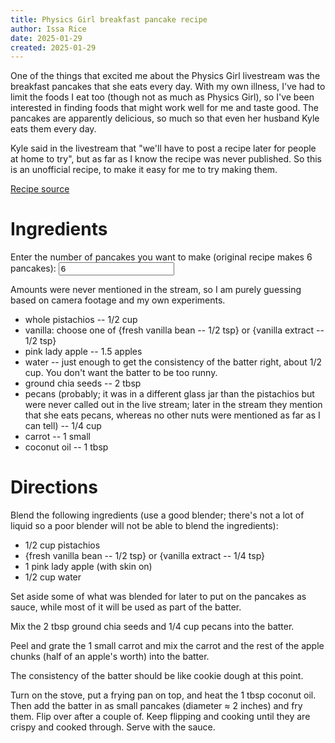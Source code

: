 ```yaml
---
title: Physics Girl breakfast pancake recipe
author: Issa Rice
date: 2025-01-29
created: 2025-01-29
---
```


One of the things that excited me about the Physics Girl livestream was the
breakfast pancakes that she eats every day. With my own illness, I've had to
limit the foods I eat too (though not as much as Physics Girl), so I've been
interested in finding foods that might work well for me and taste good. The
pancakes are apparently delicious, so much so that even her husband Kyle eats
them every day.

Kyle said in the livestream that "we'll have to post a recipe later for people
at home to try", but as far as I know the recipe was never published. So this
is an unofficial recipe, to make it easy for me to try making them.

[Recipe source](https://www.youtube.com/watch?v=v8HWt9g4L0k&t=14m15s)

# Ingredients

<div>
  <label for="pancake-count">Enter the number of pancakes you want to make
  (original recipe makes 6 pancakes):</label>
  <input type="number" id="pancake-count" name="pancake-count" min="1" value="6">
</div>

Amounts were never mentioned in the stream, so I am purely guessing based on
camera footage and my own experiments.

- whole pistachios -- <span><span class="value">1/2</span> <span class="units">cup</span></span>
- vanilla: choose one of {fresh vanilla bean -- <span><span class="value">1/2</span> <span class="units">tsp</span></span>} or {vanilla extract -- <span id="vanilla-extract-amount"><span class="value">1/2</span> <span class="units">tsp</span></span>}
- pink lady apple -- <span><span class="value">1.5</span> <span class="units">apples</span></span>
- water -- just enough to get the consistency of the batter right, about <span><span class="value">1/2</span> <span class="units">cup</span></span>. You don't want the batter to be too runny.
- ground chia seeds -- <span><span class="value">2</span> <span class="units">tbsp</span></span>
- pecans (probably; it was in a different glass jar than the pistachios but were never called out in the live stream; later in the stream they mention that she eats pecans, whereas no other nuts were mentioned as far as I can tell) -- <span><span class="value">1/4</span> <span class="units">cup</span></span>
- carrot -- <span><span class="value">1</span> <span class="units">small</span></span>
- coconut oil -- <span><span class="value">1</span> <span class="units">tbsp</span></span>

# Directions

Blend the following ingredients (use a good blender; there's not a lot of
liquid so a poor blender will not be able to blend the ingredients):

- <span><span class="value">1/2</span> <span class="units">cup</span></span> pistachios
- {fresh vanilla bean -- <span><span class="value">1/2</span> <span class="units">tsp</span></span>} or {vanilla extract -- <span id="vanilla-extract-amount"><span class="value">1/4</span> <span class="units">tsp</span></span>}
- <span><span class="value">1</span> <span class="units">pink lady apple</span></span> (with skin on)
- <span><span class="value">1/2</span> <span class="units">cup</span></span> water

Set aside some of what was blended for later to put on the pancakes as sauce,
while most of it will be used as part of the batter.

Mix the <span><span class="value">2</span> <span class="units">tbsp</span></span> ground chia seeds and <span><span class="value">1/4</span> <span class="units">cup</span></span> pecans into the batter.

Peel and grate the <span><span class="value">1</span> <span class="units">small</span></span> carrot and mix the carrot and the rest of the apple chunks (<span><span class="value">half</span></span> of an apple's worth) into the batter.

The consistency of the batter should be like cookie dough at this point.

Turn on the stove, put a frying pan on top, and heat the <span><span class="value">1</span> <span class="units">tbsp</span></span> coconut oil. Then add the batter in as small pancakes (diameter ≈ 2 inches) and fry them. Flip over after a couple of. Keep flipping and cooking until they are crispy and cooked through. Serve with the sauce.
